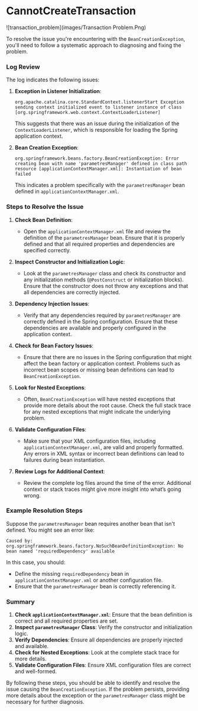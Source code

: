 # CannotCreateTransaction
![transaction_problem](images/Transaction Problem.Png)

To resolve the issue you're encountering with the `BeanCreationException`, you'll need to follow a systematic approach to diagnosing and fixing the problem. 

### Log Review

The log indicates the following issues:
1. **Exception in Listener Initialization**: 
   ```
   org.apache.catalina.core.StandardContext.listenerStart Exception sending context initialized event to listener instance of class [org.springframework.web.context.ContextLoaderListener]
   ```
   This suggests that there was an issue during the initialization of the `ContextLoaderListener`, which is responsible for loading the Spring application context.

2. **Bean Creation Exception**: 
   ```
   org.springframework.beans.factory.BeanCreationException: Error creating bean with name 'parametresManager' defined in class path resource [applicationContextManager.xml]: Instantiation of bean failed
   ```
   This indicates a problem specifically with the `parametresManager` bean defined in `applicationContextManager.xml`.

### Steps to Resolve the Issue

1. **Check Bean Definition**:
   - Open the `applicationContextManager.xml` file and review the definition of the `parametresManager` bean. Ensure that it is properly defined and that all required properties and dependencies are specified correctly.

2. **Inspect Constructor and Initialization Logic**:
   - Look at the `parametresManager` class and check its constructor and any initialization methods (`@PostConstruct` or initialization blocks). Ensure that the constructor does not throw any exceptions and that all dependencies are correctly injected.

3. **Dependency Injection Issues**:
   - Verify that any dependencies required by `parametresManager` are correctly defined in the Spring configuration. Ensure that these dependencies are available and properly configured in the application context.

4. **Check for Bean Factory Issues**:
   - Ensure that there are no issues in the Spring configuration that might affect the bean factory or application context. Problems such as incorrect bean scopes or missing bean definitions can lead to `BeanCreationException`.

5. **Look for Nested Exceptions**:
   - Often, `BeanCreationException` will have nested exceptions that provide more details about the root cause. Check the full stack trace for any nested exceptions that might indicate the underlying problem.

6. **Validate Configuration Files**:
   - Make sure that your XML configuration files, including `applicationContextManager.xml`, are valid and properly formatted. Any errors in XML syntax or incorrect bean definitions can lead to failures during bean instantiation.

7. **Review Logs for Additional Context**:
   - Review the complete log files around the time of the error. Additional context or stack traces might give more insight into what’s going wrong.

### Example Resolution Steps

Suppose the `parametresManager` bean requires another bean that isn't defined. You might see an error like:

```
Caused by: org.springframework.beans.factory.NoSuchBeanDefinitionException: No bean named 'requiredDependency' available
```

In this case, you should:

- Define the missing `requiredDependency` bean in `applicationContextManager.xml` or another configuration file.
- Ensure that the `parametresManager` bean is correctly referencing it.

### Summary

1. **Check `applicationContextManager.xml`**: Ensure that the bean definition is correct and all required properties are set.
2. **Inspect `parametresManager` Class**: Verify the constructor and initialization logic.
3. **Verify Dependencies**: Ensure all dependencies are properly injected and available.
4. **Check for Nested Exceptions**: Look at the complete stack trace for more details.
5. **Validate Configuration Files**: Ensure XML configuration files are correct and well-formed.

By following these steps, you should be able to identify and resolve the issue causing the `BeanCreationException`. If the problem persists, providing more details about the exception or the `parametresManager` class might be necessary for further diagnosis.